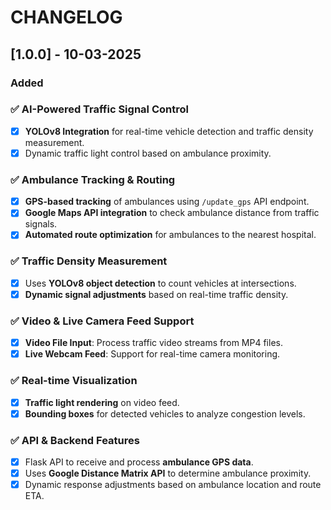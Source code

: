 # CHANGELOG

## [1.0.0] - 10-03-2025

### Added

### ✅ AI-Powered Traffic Signal Control

- [x] **YOLOv8 Integration** for real-time vehicle detection and traffic density measurement.
- [x] Dynamic traffic light control based on ambulance proximity.

### ✅ Ambulance Tracking & Routing

- [x] **GPS-based tracking** of ambulances using `/update_gps` API endpoint.
- [x] **Google Maps API integration** to check ambulance distance from traffic signals.
- [x] **Automated route optimization** for ambulances to the nearest hospital.

### ✅ Traffic Density Measurement

- [x] Uses **YOLOv8 object detection** to count vehicles at intersections.
- [x] **Dynamic signal adjustments** based on real-time traffic density.

### ✅ Video & Live Camera Feed Support

- [x] **Video File Input**: Process traffic video streams from MP4 files.
- [x] **Live Webcam Feed**: Support for real-time camera monitoring.

### ✅ Real-time Visualization

- [x] **Traffic light rendering** on video feed.
- [x] **Bounding boxes** for detected vehicles to analyze congestion levels.

### ✅ API & Backend Features

- [x] Flask API to receive and process **ambulance GPS data**.
- [x] Uses **Google Distance Matrix API** to determine ambulance proximity.
- [x] Dynamic response adjustments based on ambulance location and route ETA.
